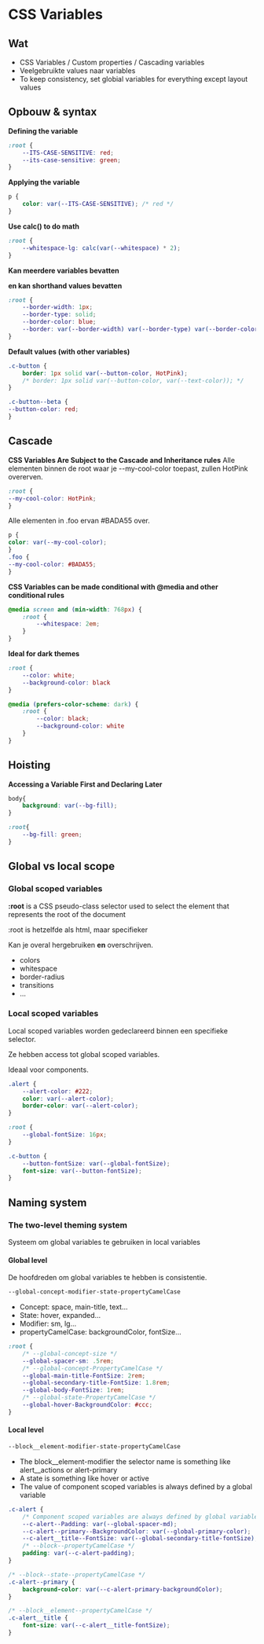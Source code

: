 # CSS Variables
## Wat

 - CSS Variables / Custom properties / Cascading variables
 - Veelgebruikte values naar variables
 - To keep consistency, set globial variables for everything except layout values

## Opbouw & syntax
**Defining the variable**
```css
:root {
	--ITS-CASE-SENSITIVE: red;
	--its-case-sensitive: green;
}
```

**Applying the variable**
```css
p {
	color: var(--ITS-CASE-SENSITIVE); /* red */
}
```

**Use calc() to do math**
```css
:root {
	--whitespace-lg: calc(var(--whitespace) * 2);
}
```

**Kan meerdere variables bevatten**

**en kan shorthand values bevatten**
```css
:root {
	--border-width: 1px;
	--border-type: solid;
	--border-color: blue;
	--border: var(--border-width) var(--border-type) var(--border-color);
}
```

**Default values (with other variables)**
```css
.c-button {
	border: 1px solid var(--button-color, HotPink);
	/* border: 1px solid var(--button-color, var(--text-color)); */
}

.c-button--beta {
--button-color: red;
}
```

## Cascade
**CSS Variables Are Subject to the Cascade and Inheritance rules**
Alle elementen binnen de root waar je --my-cool-color toepast, zullen HotPink overerven.
```css
:root {
--my-cool-color: HotPink;
}
```
Alle elementen in .foo ervan #BADA55 over.
```css
p {
color: var(--my-cool-color);
}
.foo {
--my-cool-color: #BADA55;
}
```
**CSS Variables can be made conditional with @media and other conditional rules**
```css
@media screen and (min-width: 768px) {
	:root {
		--whitespace: 2em;
	}
}
```
**Ideal for dark themes**
```css
:root {
	--color: white;
	--background-color: black
}

@media (prefers-color-scheme: dark) {
	:root {
		--color: black;
		--background-color: white
	}
}
```

## Hoisting
**Accessing a Variable First and Declaring Later**
```css
body{
	background: var(--bg-fill);
}

:root{
	--bg-fill: green;
}
```

## Global vs local scope
### Global scoped variables
**:root** is a CSS pseudo-class selector used to select the element that represents the root of the document

:root is hetzelfde als html, maar specifieker

Kan je overal hergebruiken **en** overschrijven.
 - colors
 - whitespace
 - border-radius
 - transitions
 - ...

### Local scoped variables
Local scoped variables worden gedeclareerd binnen een specifieke selector.

Ze hebben access tot global scoped variables.

Ideaal voor components.

```css
.alert {
	--alert-color: #222;
	color: var(--alert-color);
	border-color: var(--alert-color);
}

:root {
	--global-fontSize: 16px;
}

.c-button {
	--button-fontSize: var(--global-fontSize);
	font-size: var(--button-fontSize);
}
```

## Naming system
### The two-level theming system
Systeem om global variables te gebruiken in local variables

#### Global level
De hoofdreden om global variables te hebben is consistentie.

```css
--global-concept-modifier-state-propertyCamelCase
```
 - Concept: space, main-title, text...
 - State: hover, expanded...
 - Modifier: sm, lg...
 - propertyCamelCase: backgroundColor, fontSize...
 
```css
:root {
	/* --global-concept-size */
	--global-spacer-sm: .5rem;
	/* --global-concept-PropertyCamelCase */
	--global-main-title-FontSize: 2rem;
	--global-secondary-title-FontSize: 1.8rem;
	--global-body-FontSize: 1rem;
	/* --global-state-PropertyCamelCase */
	--global-hover-BackgroundColor: #ccc;
}
```

#### Local level
```css
--block__element-modifier-state-propertyCamelCase
```
 - The block__element-modifier the selector name is something like alert__actions or alert-primary
 - A state is something like hover or active
 - The value of component scoped variables is always defined by a global variable
```css
.c-alert {
	/* Component scoped variables are always defined by global variables */
	--c-alert--Padding: var(--global-spacer-md);
	--c-alert--primary--BackgroundColor: var(--global-primary-color);
	--c-alert__title--FontSize: var(--global-secondary-title-fontSize);
	/* --block--propertyCamelCase */
	padding: var(--c-alert-padding);
}

/* --block--state--propertyCamelCase */
.c-alert--primary {
	background-color: var(--c-alert-primary-backgroundColor);
}

/* --block__element--propertyCamelCase */
.c-alert__title {
	font-size: var(--c-alert__title-fontSize);
}
```
<!--stackedit_data:
eyJoaXN0b3J5IjpbMTQ4MzM5NjE3Niw0NDc3OTg5MzQsLTEwMT
gwNjc1NDAsLTEwOTM2MjcwODQsLTUxMTQ2MjY2Miw3OTI5MTMx
MjQsMTI3Mzg1MjAxMywtODk1ODMxMzg2LC0xNzkxODcxMTMzLD
k3MTMwMTgzNSwxNDMzMzAxMDUsNzMwOTk4MTE2XX0=
-->